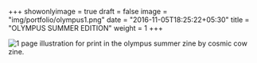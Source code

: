 +++
showonlyimage = true
draft = false
image = "img/portfolio/olympus1.png"
date = "2016-11-05T18:25:22+05:30"
title = "OLYMPUS SUMMER EDITION"
weight = 1
+++

![1]
page illustration for print in the olympus summer zine by cosmic cow zine.

[1]: /img/portfolio/olympus1.png